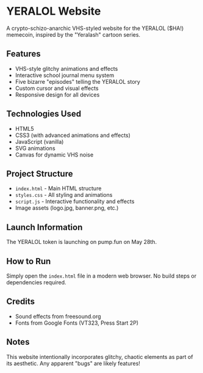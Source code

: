 # YERALOL Website

A crypto-schizo-anarchic VHS-styled website for the YERALOL ($HA!) memecoin, inspired by the "Yeralash" cartoon series.

## Features

- VHS-style glitchy animations and effects
- Interactive school journal menu system
- Five bizarre "episodes" telling the YERALOL story
- Custom cursor and visual effects
- Responsive design for all devices

## Technologies Used

- HTML5
- CSS3 (with advanced animations and effects)
- JavaScript (vanilla)
- SVG animations
- Canvas for dynamic VHS noise

## Project Structure

- `index.html` - Main HTML structure
- `styles.css` - All styling and animations
- `script.js` - Interactive functionality and effects
- Image assets (logo.jpg, banner.png, etc.)

## Launch Information

The YERALOL token is launching on pump.fun on May 28th.

## How to Run

Simply open the `index.html` file in a modern web browser. No build steps or dependencies required.

## Credits

- Sound effects from freesound.org
- Fonts from Google Fonts (VT323, Press Start 2P)

## Notes

This website intentionally incorporates glitchy, chaotic elements as part of its aesthetic. Any apparent "bugs" are likely features! 